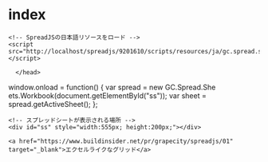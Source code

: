 # index
 	
<html lang="ja">
 <head>
  <meta charset="utf-8" />
	 
<style type="text/css">

  p {
color: #fffafa;
font-size: 1.5em;
 }
<!--
 .red {color:#ff0000;}
 .grey {color:#999999;}
 .snow {color:#fffafa;}
 .yellow {color:#ff0000; background:#ffff00;}
 .blue {color:#0000ff;}
 .white {color:#ffffff; blinking;}
 .waku {border:2px dotted #99cc66;
　　　　　　line-height: 200%;
　　　　　　padding: 10px;}
 -->
	
.date:before{content:"20181115";}
	
	
 #preview{
	position: relative;
	border: 3px solid #333;
	background: #444;
	padding: 5px;
	display: none;
	color: #FFF;
	text-align: center;
}

main {
background-color: rgba(255, 255, 255, 0.3);
}

section {
background-color: rgba(0, 225, 0, 0.5);
}

</style>

<script>
    <!-- SpreadJSのカルチャに「ja-jp（日本語）」を指定 -->
    <meta name="spreadjs culture" content="ja-jp">

    <!-- SpreadJSの全機能ライブラリをロード -->
    <script src="http://localhost/spreadjs/9201610/scripts/gc.spread.sheets.all.9.20161.0.min.js"></script>

    <!-- SpreadJSの日本語リソースをロード -->
    <script src="http://localhost/spreadjs/9201610/scripts/resources/ja/gc.spread.sheets.resources.ja.9.20161.0.min.js"></script>

      </head>
  <body>
     window.onload = function() {
        var spread = new GC.Spread.She
ets.Workbook(document.getElementById("ss"));
        var sheet = spread.getActiveSheet();
      };   
      <!-- スプレッドシートに「Excel 2016 カラフル」テーマを指定 -->
    <link  href="http://localhost/spreadjs/9201610/css/gc.spread.sheets.excel2016colorful.9.20161.0.css" rel="stylesheet">
    
    <!-- スプレッドシートが表示される場所 -->
    <div id="ss" style="width:555px; height:200px;"></div>
    
    <a href="https://www.buildinsider.net/pr/grapecity/spreadjs/01" target="_blank">エクセルライクなグリッド</a>
    
  </body>
</html>
